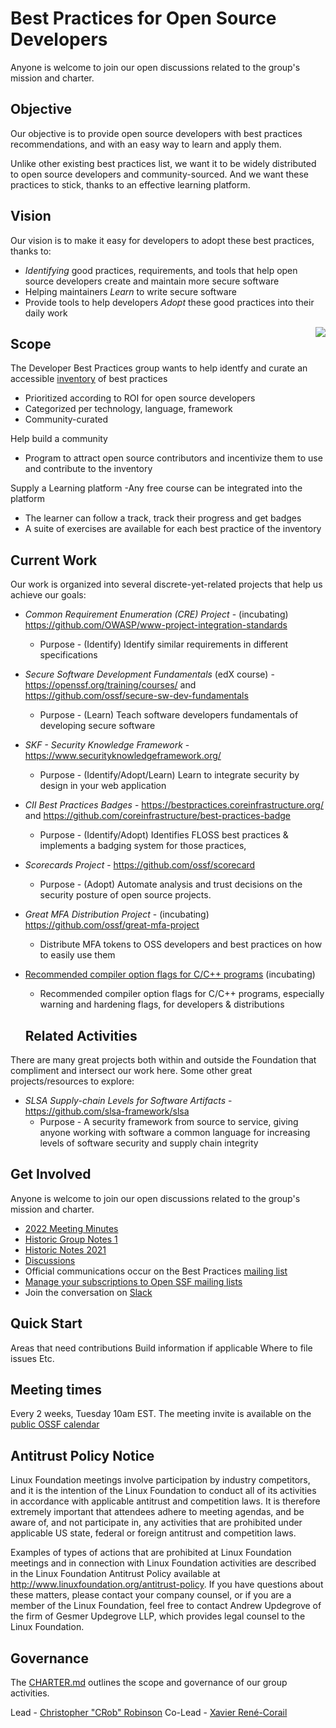 # Best Practices for Open Source Developers

Anyone is welcome to join our open discussions related to the group's mission and charter.

## Objective

Our objective is to provide open source developers with best practices recommendations, and with an easy way to learn and apply them.

Unlike other existing best practices list, we want it to be widely distributed to open source developers and community-sourced. And we want these practices to stick, thanks to an effective learning platform.

## Vision

Our vision is to make it easy for developers to adopt these best practices, thanks to:
- *Identifying* good practices, requirements, and tools that help open source developers create and maintain more secure software
- Helping maintainers *Learn* to write secure software
- Provide tools to help developers *Adopt* these good practices into their daily work

<img align="right" src="https://github.com/ossf/wg-best-practices-os-developers/blob/main/img/OpenSSF%20Dev%20Best%20Practices%20Projects%20Relations.png">

   ## Scope
The Developer Best Practices group wants to help identfy and curate an accessible [inventory](https://github.com/ossf/wg-best-practices-os-developers/blob/main/docs/inventory.md) of best practices
  - Prioritized according to ROI for open source developers
  - Categorized per technology, language, framework
  - Community-curated

Help build a community
  - Program to attract open source contributors and incentivize them to use and contribute to the inventory

Supply a Learning platform
  -Any free course can be integrated into the platform
  - The learner can follow a track, track their progress and get badges
  - A suite of exercises are available for each best practice of the inventory


   ## Current Work
Our work is organized into several discrete-yet-related projects that help us achieve our goals:
- *Common Requirement Enumeration (CRE) Project* - (incubating) https://github.com/OWASP/www-project-integration-standards  
  - Purpose - (Identify) Identify similar requirements in different specifications
- *Secure Software Development Fundamentals* (edX course) - https://openssf.org/training/courses/ and https://github.com/ossf/secure-sw-dev-fundamentals
  - Purpose - (Learn) Teach software developers fundamentals of developing secure software
- *SKF - Security Knowledge Framework* - https://www.securityknowledgeframework.org/ 
  - Purpose - (Identify/Adopt/Learn) Learn to integrate security by design in your web application
- *CII Best Practices Badges* - https://bestpractices.coreinfrastructure.org/ and https://github.com/coreinfrastructure/best-practices-badge
  - Purpose  - (Identify/Adopt) Identifies FLOSS best practices & implements a badging system for those practices,
- *Scorecards Project* - https://github.com/ossf/scorecard 
  - Purpose - (Adopt) Automate analysis and trust decisions on the security posture of open source projects.
- *Great MFA Distribution Project* - (incubating) https://github.com/ossf/great-mfa-project
  - Distribute MFA tokens to OSS developers and best practices on how to easily use them
- [Recommended compiler option flags for C/C++ programs](https://docs.google.com/document/d/1SslnJuqbFUyTFnhzkhC_Q3PPGZ1zrG89COrS6LV6pz4/edit#heading=h.b3casmpemf1b) (incubating)
  - Recommended compiler option flags for C/C++ programs, especially warning and hardening flags, for developers & distributions

   ## Related Activities
There are many great projects both within and outside the Foundation that compliment and intersect our work here.  Some other great projects/resources to explore:
- *SLSA Supply-chain Levels for Software Artifacts* - https://github.com/slsa-framework/slsa
   - Purpose - A security framework from source to service, giving anyone working with software a common language for increasing levels of software security and supply chain integrity   

## Get Involved
Anyone is welcome to join our open discussions related to the group's mission and charter.

- [2022 Meeting Minutes](https://docs.google.com/document/d/1ttqkcYPmYZyqvtkaHs92bx2UeVUiXDhuzP-0WbP11Fw/edit#)
- [Historic Group Notes 1](https://github.com/ossf/wg-best-practices-oss-developers/blob/main/meeting-minutes.md)
- [Historic Notes 2021](https://docs.google.com/document/d/1sJhaZxG_9Wb2Sg6a4KxqnIvo_to5OkhMkbBk_7UqtEc/edit#heading=h.cbmnhvjm63mj)
- [Discussions](https://github.com/ossf/wg-best-practices-os-developers/discussions)
- Official communications occur on the Best Practices [mailing list](https://lists.openssf.org/g/openssf-wg-best-practices)
- [Manage your subscriptions to Open SSF mailing lists](https://lists.openssf.org/g/main/subgroups)
- Join the conversation on [Slack](https://openssf.slack.com/archives/C01AHCRP8BT)

## Quick Start

Areas that need contributions
Build information if applicable
Where to file issues
Etc.

## Meeting times

Every 2 weeks, Tuesday 10am EST. The meeting invite is available on the [public OSSF calendar](https://calendar.google.com/calendar?cid=czYzdm9lZmhwNWk5cGZsdGI1cTY3bmdwZXNAZ3JvdXAuY2FsZW5kYXIuZ29vZ2xlLmNvbQ)

## Antitrust Policy Notice

Linux Foundation meetings involve participation by industry competitors, and it is the intention of the Linux Foundation to conduct all of its activities in accordance with applicable antitrust and competition laws. It is therefore extremely important that attendees adhere to meeting agendas, and be aware of, and not participate in, any activities that are prohibited under applicable US state, federal or foreign antitrust and competition laws.

Examples of types of actions that are prohibited at Linux Foundation meetings and in connection with Linux Foundation activities are described in the Linux Foundation Antitrust Policy available at <http://www.linuxfoundation.org/antitrust-policy>. If you have questions about these matters, please contact your company counsel, or if you are a member of the Linux Foundation, feel free to contact Andrew Updegrove of the firm of Gesmer Updegrove LLP, which provides legal counsel to the Linux Foundation.

## Governance
The [CHARTER.md](CHARTER.md) outlines the scope and governance of our group activities.

Lead - [Christopher "CRob" Robinson](https://github.com/RedHatCRob)
Co-Lead - [Xavier René-Corail](https://github.com/xcorail)



